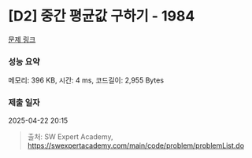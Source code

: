 # [D2] 중간 평균값 구하기 - 1984 

[문제 링크](https://swexpertacademy.com/main/code/problem/problemDetail.do?contestProbId=AV5Pw_-KAdcDFAUq) 

### 성능 요약

메모리: 396 KB, 시간: 4 ms, 코드길이: 2,955 Bytes

### 제출 일자

2025-04-22 20:15



> 출처: SW Expert Academy, https://swexpertacademy.com/main/code/problem/problemList.do